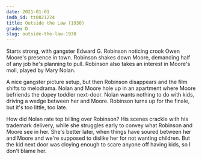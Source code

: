 ```yaml
---
date: 2021-01-01
imdb_id: tt0021224
title: Outside the Law (1930)
grade: D
slug: outside-the-law-1930
---
```


Starts strong, with gangster Edward G. Robinson noticing crook Owen Moore's presence in town. Robinson shakes down Moore, demanding half of any job he's planning to pull. Robinson also takes an interest in Moore's moll, played by Mary Nolan.

<!-- end -->

A nice gangster picture setup, but then Robinson disappears and the film shifts to melodrama. Nolan and Moore hole up in an apartment where Moore befriends the dopey toddler next-door. Nolan wants nothing to do with kids, driving a wedge between her and Moore. Robinson turns up for the finale, but it's too little, too late.

How did Nolan rate top billing over Robinson? His scenes crackle with his trademark delivery, while she struggles early to convey what Robinson and Moore see in her. She's better later, when things have soured between her and Moore and we're supposed to dislike her for not wanting children. But the kid next door was cloying enough to scare anyone off having kids, so I don't blame her.